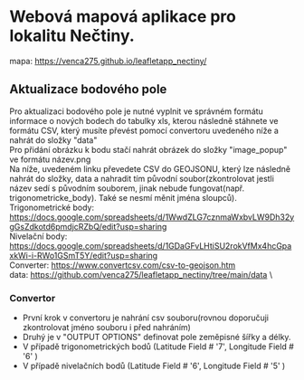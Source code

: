 # Webová mapová aplikace pro lokalitu Nečtiny.

mapa: https://venca275.github.io/leafletapp_nectiny/

## Aktualizace bodového pole
Pro aktualizaci bodového pole je nutné vyplnit ve správném formátu informace o nových bodech do tabulky xls, kterou následně stáhnete ve formátu CSV, který musíte převést pomocí convertoru uvedeného níže a nahrát do složky "data"\
Pro přidání obrázku k bodu stačí nahrát obrázek do složky "image_popup" ve formátu název.png\
Na níže, uvedeném linku převedete CSV do GEOJSONU, který lze následně nahrát do složky, data a nahradit tím původní soubor(zkontrolovat jestli název sedí s původním souborem, jinak nebude fungovat(např. trigonometricke_body). Také se nesmí měnit jména sloupců). \
Trigonometrické body: https://docs.google.com/spreadsheets/d/1WwdZLG7cznmaWxbvLW9Dh32ygGsZdkotd6pmdjcRZbQ/edit?usp=sharing \
Nivelační body: https://docs.google.com/spreadsheets/d/1GDaGFvLHtiSU2rokVfMx4hcGpaxkWi-i-RWo1GSmT5Y/edit?usp=sharing \
Converter: https://www.convertcsv.com/csv-to-geojson.htm \
data: https://github.com/venca275/leafletapp_nectiny/tree/main/data \
 ### Convertor
 - První krok v convertoru je nahrání csv souboru(rovnou doporučuji zkontrolovat jméno souboru i před nahráním)
 - Druhý je v "OUTPUT OPTIONS" definovat pole zeměpisné šířky a délky.
 - V případě trigonometrických bodů (Latitude Field # '7', Longitude Field # '6' ) 
 - V případě nivelačních bodů (Latitude Field # '6', Longitude Field # '5' )


